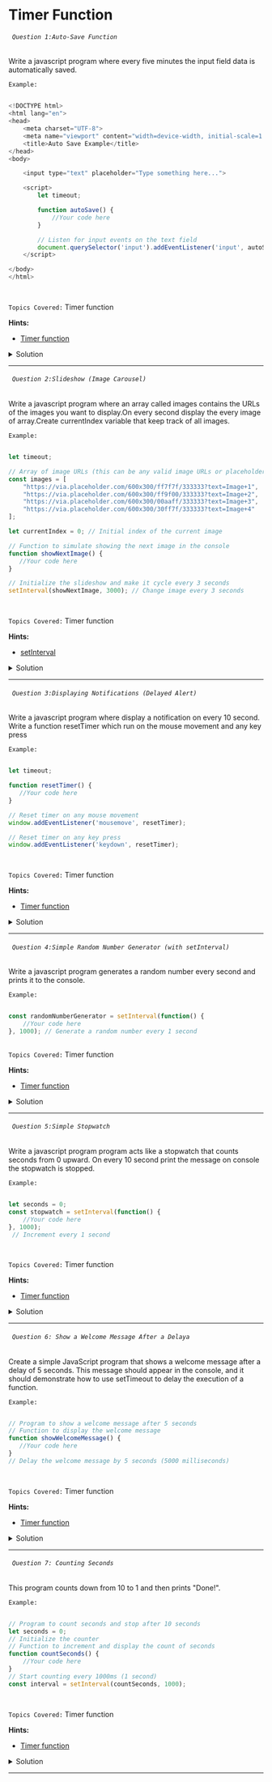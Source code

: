 
# Timer Function

###### ` Question 1:Auto-Save Function`

 Write a javascript program where every five minutes the input field  data  is automatically saved.

`Example:`

```javascript

<!DOCTYPE html>
<html lang="en">
<head>
    <meta charset="UTF-8">
    <meta name="viewport" content="width=device-width, initial-scale=1.0">
    <title>Auto Save Example</title>
</head>
<body>

    <input type="text" placeholder="Type something here...">

    <script>
        let timeout;

        function autoSave() {
            //Your code here
        }

        // Listen for input events on the text field
        document.querySelector('input').addEventListener('input', autoSave);
    </script>

</body>
</html>

  
```

`Topics Covered:`
Timer function
 
**Hints:**
- [Timer function](https://www.freecodecamp.org/news/javascript-timer-how-to-set-a-timer-function-in-js/)

<details>
  <summary>Solution</summary>

### Let's look at the solution:

```javascript

<!DOCTYPE html>
<html lang="en">
<head>
    <meta charset="UTF-8">
    <meta name="viewport" content="width=device-width, initial-scale=1.0">
    <title>Auto Save Example</title>
</head>
<body>

    <input type="text" placeholder="Type something here...">

    <script>
        let timeout;

        function autoSave() {
            clearTimeout(timeout); // Clear any existing timeout
            timeout = setTimeout(function() {
                console.log("Data auto-saved.");
            }, 5000); // Auto-save after 5 seconds of inactivity
        }

        // Listen for input events on the text field
        document.querySelector('input').addEventListener('input', autoSave);
    </script>

</body>
</html>


  
```

**Explanation:**


- **timeout**: A variable to store the timeout ID.
- **autoSave function**:
  - Clears any previously set timeout using clearTimeout(timeout).
  - Sets a new timeout to trigger an auto-save after 5 seconds of inactivity using setTimeout.
  - Inside the timeout, console.log("Data auto-saved.") simulates the auto-save action.
- **Event listener**:
  - Listens for the input event on an `<input>` element.
  - Calls the autoSave function every time the input changes.
- **Effect**: Auto-save happens after 5 seconds of no input (inactivity).

</details>
 
---- 
###### ` Question 2:Slideshow (Image Carousel)`

 Write a javascript program where an array called images contains the URLs of the images you want to display.On every second display the every image of array.Create currentIndex variable that keep track of all images.

`Example:`

```javascript

let timeout;

// Array of image URLs (this can be any valid image URLs or placeholders)
const images = [
    "https://via.placeholder.com/600x300/ff7f7f/333333?text=Image+1",
    "https://via.placeholder.com/600x300/ff9f00/333333?text=Image+2",
    "https://via.placeholder.com/600x300/00aaff/333333?text=Image+3",
    "https://via.placeholder.com/600x300/30ff7f/333333?text=Image+4"
];

let currentIndex = 0; // Initial index of the current image

// Function to simulate showing the next image in the console
function showNextImage() {
   //Your code here
}

// Initialize the slideshow and make it cycle every 3 seconds
setInterval(showNextImage, 3000); // Change image every 3 seconds

  
```

`Topics Covered:`
Timer function
 
**Hints:**
- [setInterval](https://www.freecodecamp.org/news/javascript-timer-how-to-set-a-timer-function-in-js/)

<details>
  <summary>Solution</summary>

### Let's look at the solution:

```javascript

// Array of image URLs (this can be any valid image URLs or placeholders)
const images = [
    "https://via.placeholder.com/600x300/ff7f7f/333333?text=Image+1",
    "https://via.placeholder.com/600x300/ff9f00/333333?text=Image+2",
    "https://via.placeholder.com/600x300/00aaff/333333?text=Image+3",
    "https://via.placeholder.com/600x300/30ff7f/333333?text=Image+4"
];

let currentIndex = 0; // Initial index of the current image

// Function to simulate showing the next image in the console
function showNextImage() {
    // Clear the console (optional, to simulate a "transition" effect)
    console.clear();

    // Display the current image URL
    console.log("Displaying image: " + images[currentIndex]);

    // Update the current index (loop back to 0 after the last image)
    currentIndex = (currentIndex + 1) % images.length;
}

// Initialize the slideshow and make it cycle every 3 seconds
setInterval(showNextImage, 3000); // Change image every 3 seconds

  
```

**Explanation:**


- **images**: An array containing image URLs (or placeholders).
- **currentIndex**: A variable that keeps track of the current image’s index.
- **showNextImage function**:
  - Clears the console (optional for transition effect).
  - Displays the current image URL.
  - Updates currentIndex to the next image, looping back to the start after the last image.
- **setInterval**: Calls showNextImage every 3 seconds, creating an automatic slideshow of images in the console.

</details>
 
---- 
###### ` Question 3:Displaying Notifications (Delayed Alert)`

 Write a javascript program  where display a notification on every 10 second. Write a function resetTimer which run on the mouse movement and any key press

`Example:`

```javascript

let timeout;

function resetTimer() {
   //Your code here
}

// Reset timer on any mouse movement
window.addEventListener('mousemove', resetTimer);

// Reset timer on any key press
window.addEventListener('keydown', resetTimer);

  
```

`Topics Covered:`
Timer function
 
**Hints:**
- [Timer function](https://www.freecodecamp.org/news/javascript-timer-how-to-set-a-timer-function-in-js/)

<details>
  <summary>Solution</summary>

### Let's look at the solution:

```javascript

let timeout;

function resetTimer() {
    clearTimeout(timeout); // Clear any existing timeout
    timeout = setTimeout(function() {
        alert("You have been inactive for 10 seconds!"); // Alert after 10 seconds of inactivity
    }, 10000); 
}

// Reset timer on any mouse movement
window.addEventListener('mousemove', resetTimer);

// Reset timer on any key press
window.addEventListener('keydown', resetTimer);
  
```

**Explanation:**


- **timeout**: A variable to store the timeout ID.
- **resetTimer function**:
  - Clears any existing timeout using clearTimeout(timeout).
  - Sets a new timeout to trigger an alert after 10 seconds of inactivity.
- **Event listeners**:
  - mousemove event: Resets the timer whenever the mouse is moved.
  - keydown event: Resets the timer whenever a key is pressed.

</details>
 
---- 
###### ` Question 4:Simple Random Number Generator (with setInterval)`

 Write a javascript program generates a random number every second and prints it to the console.

`Example:`

```javascript

const randomNumberGenerator = setInterval(function() {
    //Your code here
}, 1000); // Generate a random number every 1 second
  
```

`Topics Covered:`
Timer function
 
**Hints:**
- [Timer function](https://www.freecodecamp.org/news/javascript-timer-how-to-set-a-timer-function-in-js/)

<details>
  <summary>Solution</summary>

### Let's look at the solution:

```javascript

const randomNumberGenerator = setInterval(function() {
    const randomNumber = Math.floor(Math.random() * 100) + 1;
    console.log("Random Number: " + randomNumber);
}, 1000); // Generate a random number every 1 second
  
```

**Explanation:**


- **randomNumberGenerator**: A variable that stores the setInterval ID.
- **setInterval**:
  - Runs the provided function every 1 second (1000 milliseconds).
  - Inside the function, Math.floor(Math.random() * 100) + 1 generates a random number between 1 and 100.
  - The random number is logged to the console.
- **Effect**: A random number is generated and displayed every second.

</details>
 
---- 
###### ` Question 5:Simple Stopwatch`

 Write a javascript program  program acts like a stopwatch that counts seconds from 0 upward. On every  10 second print the message on console the stopwatch is stopped.

`Example:`

```javascript

let seconds = 0;
const stopwatch = setInterval(function() {
    //Your code here
}, 1000);
 // Increment every 1 second

  
```

`Topics Covered:`
Timer function
 
**Hints:**
- [Timer function](https://www.freecodecamp.org/news/javascript-timer-how-to-set-a-timer-function-in-js/)

<details>
  <summary>Solution</summary>

### Let's look at the solution:

```javascript

let seconds = 0;
const stopwatch = setInterval(function() {
    console.log(seconds + " seconds");
    seconds++;
    
    if (seconds === 10) { // Stop after 10 seconds
        clearInterval(stopwatch);
        console.log("Stopwatch stopped at 10 seconds");
    }
}, 1000);
 // Increment every 1 second

  
```

**Explanation:**


- **seconds**: A variable to track the time in seconds.
- **setInterval**:
  - Runs the provided function every 1 second (1000 milliseconds).
  - Logs the current value of seconds to the console.
  - Increments the seconds variable by 1 each time.
  - After 10 seconds, stops the stopwatch using clearInterval(stopwatch) and logs that the stopwatch has stopped.
- **Effect**: The stopwatch logs the elapsed time every second and stops after 10 seconds.

</details>
 
---- 
###### ` Question 6: Show a Welcome Message After a Delaya`

 Create a simple JavaScript program that shows a welcome message after a delay of 5 seconds. This message should appear in the console, and it should demonstrate how to use setTimeout to delay the execution of a function.

`Example:`

```javascript

// Program to show a welcome message after 5 seconds
// Function to display the welcome message
function showWelcomeMessage() {
   //Your code here
}
// Delay the welcome message by 5 seconds (5000 milliseconds)

  
```

`Topics Covered:`
Timer function
 
**Hints:**
- [Timer function](https://www.freecodecamp.org/news/javascript-timer-how-to-set-a-timer-function-in-js/)

<details>
  <summary>Solution</summary>

### Let's look at the solution:

```javascript

// Program to show a welcome message after 5 seconds
// Function to display the welcome message
function showWelcomeMessage() {
    console.log("Welcome to our website!");
}
// Delay the welcome message by 5 seconds (5000 milliseconds)
setTimeout(showWelcomeMessage, 5000);
 // 5000ms = 5 seconds

  
```

**Explanation:**


- **showWelcomeMessage function**: A function that logs the welcome message to the console.
- **setTimeout**:
  - Delays the execution of the showWelcomeMessage function by 5 seconds (5000 milliseconds).
  - After 5 seconds, the welcome message "Welcome to our website!" is logged to the console.
- **Effect**: The welcome message is displayed 5 seconds after the code runs.

</details>
 
---- 
###### ` Question 7: Counting Seconds`

 This program counts down from 10 to 1 and then prints "Done!".

`Example:`

```javascript

// Program to count seconds and stop after 10 seconds
let seconds = 0; 
// Initialize the counter
// Function to increment and display the count of seconds
function countSeconds() {
    //Your code here
}
// Start counting every 1000ms (1 second)
const interval = setInterval(countSeconds, 1000);

  
```

`Topics Covered:`
Timer function
 
**Hints:**
- [Timer function](https://www.freecodecamp.org/news/javascript-timer-how-to-set-a-timer-function-in-js/)

<details>
  <summary>Solution</summary>

### Let's look at the solution:

```javascript

// Program to count seconds and stop after 10 seconds
let seconds = 0; 
// Initialize the counter
// Function to increment and display the count of seconds
function countSeconds() {
    console.log(seconds); 
// Display the current count of seconds
    seconds++; 
// Increment the counter by 1
    if (seconds > 10) { 
// Stop counting after 10 seconds
        clearInterval(interval); 
// Stop the interval timer
        console.log("Counting stopped.");
    }
}
// Start counting every 1000ms (1 second)
const interval = setInterval(countSeconds, 1000);
  
```

**Explanation:**


- **seconds**: A variable to track the count of seconds, initialized to 0.
- **countSeconds function**:
  - Logs the current value of seconds to the console.
  - Increments the seconds variable by 1 each time it's called.
  - After 10 seconds, stops the counting using clearInterval(interval) and logs "Counting stopped."
- **setInterval**:
  - Starts the countSeconds function every 1 second (1000 milliseconds).
  - The counter stops automatically after 10 seconds.

</details>
 
---- 
